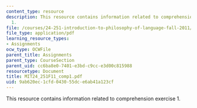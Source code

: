 ```yaml
---
content_type: resource
description: This resource contains information related to comprehension exercise
  1.
file: /courses/24-251-introduction-to-philosophy-of-language-fall-2011/9ab620ec1cfd043055dce6ab41a123cf_MIT24_251F11_comp1.pdf
file_type: application/pdf
learning_resource_types:
- Assignments
ocw_type: OCWFile
parent_title: Assignments
parent_type: CourseSection
parent_uid: cc6ba8e0-7401-e3bd-c9cc-e3d00c815988
resourcetype: Document
title: MIT24_251F11_comp1.pdf
uid: 9ab620ec-1cfd-0430-55dc-e6ab41a123cf
---
```

This resource contains information related to comprehension exercise 1.
